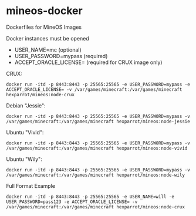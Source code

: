 # mineos-docker
Dockerfiles for MineOS Images

Docker instances must be opened

* USER_NAME=mc (optional)
* USER_PASSWORD=mypass (required)
* ACCEPT_ORACLE_LICENSE= (required for CRUX image only)

CRUX:

    docker run -itd -p 8443:8443 -p 25565:25565 -e USER_PASSWORD=mypass -e ACCEPT_ORACLE_LICENSE= -v /var/games/minecraft:/var/games/minecraft hexparrot/mineos:node-crux

Debian "Jessie":

    docker run -itd -p 8443:8443 -p 25565:25565 -e USER_PASSWORD=mypass -v /var/games/minecraft:/var/games/minecraft hexparrot/mineos:node-jessie

Ubuntu "Vivid":

    docker run -itd -p 8443:8443 -p 25565:25565 -e USER_PASSWORD=mypass -v /var/games/minecraft:/var/games/minecraft hexparrot/mineos:node-vivid

Ubuntu "Wily":

    docker run -itd -p 8443:8443 -p 25565:25565 -e USER_PASSWORD=mypass -v /var/games/minecraft:/var/games/minecraft hexparrot/mineos:node-wily

Full Format Example

    docker run -itd -p 8443:8443 -p 25565:25565 -e USER_NAME=will -e USER_PASSWORD=pass123 -e ACCEPT_ORACLE_LICENSE= -v /var/games/minecraft:/var/games/minecraft hexparrot/mineos:node-crux
